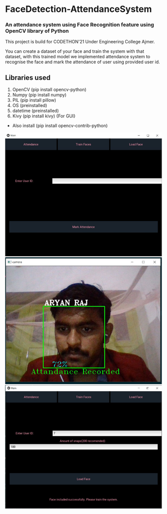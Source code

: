 # FaceDetection-AttendanceSystem

### An attendance system using Face Recognition feature using OpenCV library of Python

This project is build for CODETHON'21 Under Engineering College Ajmer.

You can create a dataset of your face and train the system with that dataset, with this trained model we implemented attendance system to recognise the face and mark the attendance of user using provided user id.

## Libraries used
1. OpenCV (pip install opencv-python)
2. Numpy (pip install numpy)
3. PIL (pip install pillow)
4. OS (preinstalled)
5. datetime (preinstalled)
6. Kivy (pip install kivy) {For GUI}

* Also install (pip install opencv-contrib-python)


![GUI ATTENDANCE SYSTEM](examples/example_gui.jpg?raw=true)
![GUI FACE DETECTION SYSTEM](examples/example.jpg?raw=true)
![GUI DATASET SYSTEM](examples/example_gui_2.jpg?raw=true)
